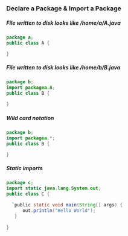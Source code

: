 ### Declare a Package & Import a Package

##### File written to disk looks like /home/a/A.java
```java
package a;
public class A {

}
```

##### File written to disk looks like /home/b/B.java
```java
package b;
import packagea.A;
public class B {

}
```

##### Wild card notation
```java
package b;
import packagea.*;
public class B {

}
```

##### Static imports
```java
package c;
import static java.lang.System.out;
public class C {

  `public static void main(String[] args) {
      out.println("Hello World");
   } 
   
}
```
```
